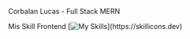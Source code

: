 Corbalan Lucas - Full Stack MERN 

Mis Skill Frontend 
[![My Skills](https://skillicons.dev/icons?i=js,html,css,bootstrap,c,react,tailwind,vite,)](https://skillicons.dev)


<!---
LucasCorbalan3/LucasCorbalan3 is a ✨ special ✨ repository because its `README.md` (this file) appears on your GitHub profile.
You can click the Preview link to take a look at your changes.
--->

